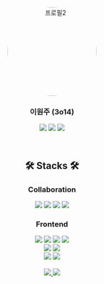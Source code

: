 <div>
  <div align="center">

  <img width="200px" alt="프로필2" src="https://github.com/wooyeonhan-inyeons/client-web/assets/101818687/0287fb40-de1c-469b-843b-f2e2d60da8e5"
  style="border-radius:50%">

### 이원주 (3o14)

<a href="https://blog.naver.com/thinks-3o14"><img src="https://img.shields.io/badge/DiaryBlog-3DDC84?style=badge&logo=Naver&logoColor=white"/></a>
<a href="https://www.instagram.com/want_u.u/"><img src="https://img.shields.io/badge/Instagram-F60070?style=badge&logo=Instagram&logoColor=pink"/></a>
<a href="https://www.youtube.com/@user-sb9ss1dx5g/videos"><img src="https://img.shields.io/badge/VLOG-c4302b?style=badge&logo=Youtube&logoColor=white"/></a>

</div>
<br/>
<div align="center">

## 🛠️ Stacks 🛠️

### Collaboration

<img src="https://img.shields.io/badge/github-181717?style=for-the-badge&logo=github&logoColor=white">
<img src="https://img.shields.io/badge/notion-white?style=for-the-badge&logo=notion&logoColor=black">
<img src="https://img.shields.io/badge/jira-0052CC?style=for-the-badge&logo=jirasoftware&logoColor=white">
<img src="https://img.shields.io/badge/figma-F24E1E?style=for-the-badge&logo=figma&logoColor=white">

### Frontend

<img src="https://img.shields.io/badge/react-61DAFB?style=for-the-badge&logo=react&logoColor=black"> 
<img src="https://img.shields.io/badge/next.js-000000?style=for-the-badge&logo=nextdotjs&logoColor=white"> 
<img src="https://img.shields.io/badge/typescript-3178C6?style=for-the-badge&logo=typescript&logoColor=white">
<img src="https://img.shields.io/badge/javascript-F7DF1E?style=for-the-badge&logo=javascript&logoColor=black"> 
<br/>
<img src="https://img.shields.io/badge/TailwindCSS-06B6D4?style=for-the-badge&logo=tailwindcss&logoColor=white">
<img src="https://img.shields.io/badge/styled component-DB7093?style=for-the-badge&logo=styledcomponents&logoColor=white">
<br/>
<img src="https://img.shields.io/badge/React_query-FF4154?style=for-the-badge&logo=reactquery&logoColor=white">
<img src="https://img.shields.io/badge/axios-5A29E4?style=for-the-badge&logo=axios&logoColor=white">

</div>

</div>

<br/>

<!-- <div align="center"> -->
<!-- ## 🎯 Projects 🎯

[🍀 우연한 발견 (위치기반 익명 SNS)](https://github.com/wooyeonhan-inyeons)
[]()

-->
<!-- </div> -->


<div align="center">
<a href="https://github.com/3o14">
    <img 
        src="https://github-readme-stats.vercel.app/api?username=3o14&hide=stars&border_radius=8"/>
</a>
<a href="https://solved.ac/turtle4265">
    <img 
        src="http://mazassumnida.wtf/api/generate_badge?boj=turtle4265"/>
</a>
</div>
<!-- 
<br/>
<div>

## 📌 Activities

- 우연한 발견 <sub>(22.03~07)</sub>
- Place.QR <sub>(22.12~23.01)</sub>
- DreamHouse <sub>(23.11)</sub>
- 똥강아지들 <sub>(23.08)</sub>
- 모모야마 가쿠인 대학(桃山学院大学) <sub>(22.04~09)</sub>
- 삼성 청년 소프트웨어 아카데미 <sub>(23.07~진행중)</sub>
- 멋쟁이 사자처럼 10기 수료 및 11기 운영진 활동 <sub>(22.04~23.08)</sub>
- 모모야마 가쿠인 대학(桃山学院大学) 테크부 동아리 <sub>(22.04~09)</sub>
- 삼성 청년 소프트웨어 아카데미 1학기 프로젝트 우수상 <sub>(23.11)</sub>
- TOEIC speaking <sub>(23.11)</sub>
- JLPT N1 <sub>(21.1)</sub>

</div> -->
